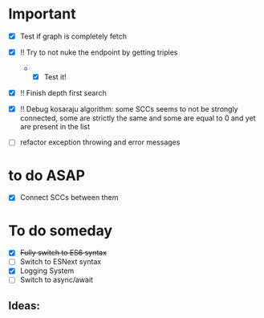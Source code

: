 # Important
- [x] Test if graph is completely fetch 
- [x] :bangbang: Try to not nuke the endpoint by getting triples
  - - [x] Test it!
- [x] :bangbang: Finish depth first search
- [x] :bangbang: Debug kosaraju algorithm: some SCCs seems to not be strongly connected, some are strictly the same and some are equal to 0 and yet are present in the list
- [ ] refactor exception throwing and error messages


# to do ASAP
- [x] Connect SCCs between them


# To do someday
- [x] ~~Fully switch to ES6 syntax~~
- [ ] Switch to ESNext syntax
- [x] Logging System
- [ ] Switch to async/await

## Ideas: